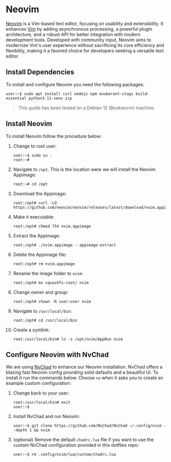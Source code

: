 # Neovim

[Neovim](https://neovim.io/) is a Vim-based text editor, focusing on usability and extensibility.
It enhances [Vim](https://www.vim.org/) by adding asynchronous processing, a powerful plugin
architecture, and a robust API for better integration with modern development tools. Developed with
community input, Neovim aims to modernize Vim's user experience without sacrificing its core
efficiency and flexibility, making it a favored choice for developers seeking a versatile text
editor.

## Install Dependencies

To install and configure Neovim you need the following packages:

```console
user:~$ sudo apt install curl nodejs npm exuberant-ctags build-essential python3.11-venv zip
```

> This guide has been tested on a Debian 12 (Bookworm) machine.

## Install Neovim

To install Neovim follow the procedure below:

1. Change to root user:

    ```console
    user:~$ sudo su -
    root:~#
    ```

1. Navigate to `/opt`. This is the location were we will install the Neovim Appimage:

    ```console
    root:~# cd /opt
    ```

1. Download the Appimage:

    ```console
    root:/opt# curl -LO https://github.com/neovim/neovim/releases/latest/download/nvim.appimage
    ```

1. Make it executable:

    ```console
    root:/opt# chmod 754 nvim.appimage
    ```

1. Extract the Appimage:

    ```console
    root:/opt# ./nvim.appimage --appimage-extract
    ```

1. Delete the Appimage file:

    ```console
    root:/opt# rm nvim.appimage
    ```

1. Rename the image folder to `nvim`:

    ```console
    root:/opt# mv squashfs-root/ nvim
    ```

1. Change owner and group:

    ```console
    root:/opt# chown -R user:user nvim
    ```

1. Navigate to `/usr/local/bin`:

    ```console
    root:/opt# cd /usr/local/bin
    ```

1. Create a symlink:

    ```console
    root:/usr/local/bin# ln -s /opt/nvim/AppRun nvim
    ```

## Configure Neovim with NvChad

We are using [NvChad](https://nvchad.com/) to enhance our Neovim installation. NvChad offers a
blazing fast Neovim config providing solid defaults and a beautiful UI. To install it run the
commands below. Choose `no` when it asks you to create an example custom configuration:

1. Change back to your user:

    ```console
    root:/usr/local/bin# exit
    user:~$
    ```

1. Install NvChad and run Neovim:

    ```console
    user:~$ git clone https://github.com/NvChad/NvChad ~/.config/nvim --depth 1 && nvim
    ```

1. (optional) Remove the default `chadrc.lua` file if you want to use the custom NvChad
   configuration provided in this dotfiles repo:

    ```console
    user:~$ rm .config/nvim/lua/custom/chadrc.lua
    ```
